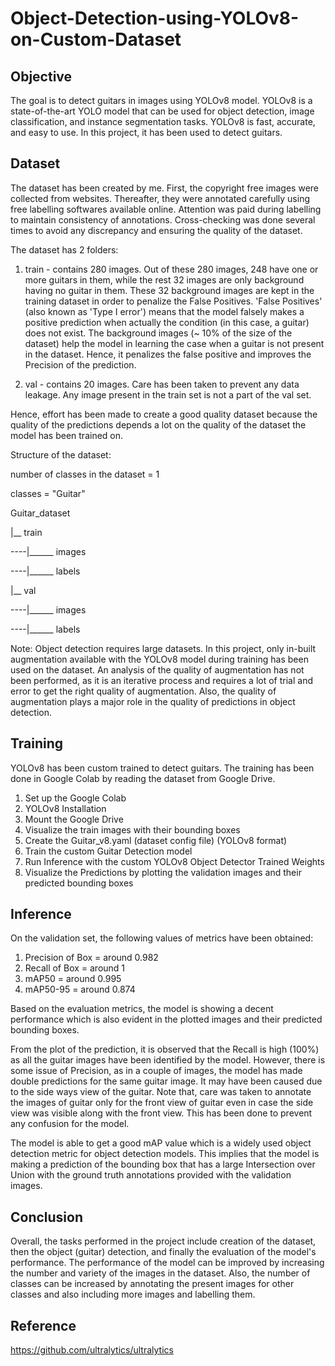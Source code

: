 # Object-Detection-using-YOLOv8-on-Custom-Dataset

## Objective

The goal is to detect guitars in images using YOLOv8 model. YOLOv8 is a state-of-the-art YOLO model that can be used for object detection, image classification, and instance segmentation tasks. YOLOv8 is fast, accurate, and easy to use. In this project, it has been used to detect guitars.

## Dataset

The dataset has been created by me. First, the copyright free images were collected from websites. Thereafter, they were annotated carefully using free labelling softwares available online. Attention was paid during labelling to maintain consistency of annotations. Cross-checking was done several times to avoid any discrepancy and ensuring the quality of the dataset.

The dataset has 2 folders:

1. train - contains 280 images. Out of these 280 images, 248 have one or more guitars in them, while the rest 32 images are only background having no guitar in them. These 32 background images are kept in the training dataset in order to penalize the False Positives. 'False Positives' (also known as 'Type I error') means that the model falsely makes a positive prediction when actually the condition (in this case, a guitar) does not exist. The background images (~ 10% of the size of the dataset) help the model in learning the case when a guitar is not present in the dataset. Hence, it penalizes the false positive and improves the Precision of the prediction.

2. val - contains 20 images. Care has been taken to prevent any data leakage. Any image present in the train set is not a part of the val set.

Hence, effort has been made to create a good quality dataset because the quality of the predictions depends a lot on the quality of the dataset the model has been trained on.

Structure of the dataset:

number of classes in the dataset = 1

classes = "Guitar"

Guitar_dataset

|__ train

----|______ images

----|______ labels

|__ val

----|______ images

----|______ labels

Note: Object detection requires large datasets. In this project, only in-built augmentation available with the YOLOv8 model during training has been used on the dataset. An analysis of the quality of augmentation has not been performed, as it is an iterative process and requires a lot of trial and error to get the right quality of augmentation. Also, the quality of augmentation plays a major role in the quality of predictions in object detection.

## Training

YOLOv8 has been custom trained to detect guitars. The training has been done in Google Colab by reading the dataset from Google Drive.

1. Set up the Google Colab
2. YOLOv8 Installation
3. Mount the Google Drive
4. Visualize the train images with their bounding boxes
5. Create the Guitar_v8.yaml (dataset config file) (YOLOv8 format)
6. Train the custom Guitar Detection model
7. Run Inference with the custom YOLOv8 Object Detector Trained Weights
8. Visualize the Predictions by plotting the validation images and their predicted bounding boxes

## Inference

On the validation set, the following values of metrics have been obtained:

1. Precision of Box = around 0.982
2. Recall of Box = around 1
3. mAP50 = around 0.995
4. mAP50-95 = around 0.874

Based on the evaluation metrics, the model is showing a decent performance which is also evident in the plotted images and their predicted bounding boxes. 

From the plot of the prediction, it is observed that the Recall is high (100%) as all the guitar images have been identified by the model. However, there is some issue of Precision, as in a couple of images, the model has made double predictions for the same guitar image. It may have been caused due to the side ways view of the guitar. Note that, care was taken to annotate the images of guitar only for the front view of guitar even in case the side view was visible along with the front view. This has been done to prevent any confusion for the model.

The model is able to get a good mAP value which is a widely used object detection metric for object detection models. This implies that the model is making a prediction of the bounding box that has a large Intersection over Union with the ground truth annotations provided with the validation images.

## Conclusion

Overall, the tasks performed in the project include creation of the dataset, then the object (guitar) detection, and finally the evaluation of the model's performance. The performance of the model can be improved by increasing the number and variety of the images in the dataset. Also, the number of classes can be increased by annotating the present images for other classes and also including more images and labelling them.

## Reference

https://github.com/ultralytics/ultralytics







